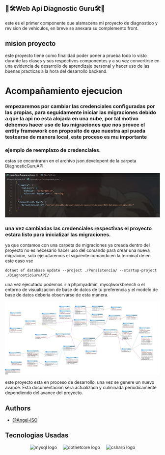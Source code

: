 
## 🚗🛠️Web Api Diagnostic Guru🛠️🚗

este es el primer componente que alamacena mi proyecto de  diagnostico y revision de vehiculos, en breve se anexara su complemento front.


## mision proyecto

este proyecto tiene como finalidad poder poner a prueba todo lo visto durante las clases y sus respectivos componentes y a su vez convertirse en una evidencia de desarrollo de aprendizaje personal y hacer uso de las buenas practicas a la hora del desarrollo backend.

# Acompañamiento ejecucion

### empezaremos por cambiar las credenciales configuradas por las propias, para seguidamente iniciar las migraciones debido a que la api no esta alojada en una nube,  por tal motivo debemos hacer uso de las migraciones que nos provee el entity framework con proposito de que nuestra api pueda testearse de manera local, este proceso es mu importante

### ejemplo de reemplazo de credenciales.

estas se encontraran en el archivo json.developent de la carpeta DiagnosticGuruAPI.


![ejemplo: ](/Media/CredencialesDb.PNG)



### una vez cambiadas las credenciales respectivas el proyecto estara listo para inicializar las migraciones.

ya que contamos con una carpeta de migraciones ya creada dentro del proyecto no es necesario hacer uso del comando para crear una nueva migracion, solo ejecutaremos el siguiente comando en la terminal de en este caso vsc

```
dotnet ef database update --project ./Persistencia/ --startup-project ./DiagnosticGuruAPI/
```
una vez ejecutado podemos ir a phpmyadmin, mysqlworkbrench o el entorno de visualizacion de base de datos de tu preferencia y el modelo de base de datos deberia observarse de esta manera. 



![ejemplo: ](/Media/diagramadb.jpg)





este proyecto esta en proceso de desarrollo, una vez se genere un nuevo avance. Esta documentacion sera actualizada y culminada periodicamente dependiendo del avance del proyecto.

## Authors

- [@Angel-ISO](https://www.github.com/Angel-ISO)

## Tecnologias Usadas

<div align="center">
  <img src="https://cdn.jsdelivr.net/gh/devicons/devicon/icons/mysql/mysql-original.svg" height="40" alt="mysql logo"  />
  <img width="12" />
  <img src="https://cdn.jsdelivr.net/gh/devicons/devicon/icons/dotnetcore/dotnetcore-original.svg" height="40" alt="dotnetcore logo"  />
  <img width="12" />
  <img src="https://cdn.jsdelivr.net/gh/devicons/devicon/icons/csharp/csharp-original.svg" height="40" alt="csharp logo"  />
</div>


